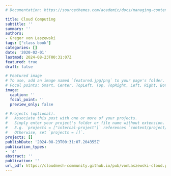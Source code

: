 ```yaml
---
# Documentation: https://sourcethemes.com/academic/docs/managing-content/

title: Cloud Computing
subtitle: ''
summary: ''
authors:
- Gregor von Laszewski
tags: ["class book"]
categories: []
date: '2020-02-01'
lastmod: 2024-08-23T00:31:07Z
featured: true
draft: false

# Featured image
# To use, add an image named `featured.jpg/png` to your page's folder.
# Focal points: Smart, Center, TopLeft, Top, TopRight, Left, Right, BottomLeft, Bottom, BottomRight.
image:
  caption: ''
  focal_point: ''
  preview_only: false

# Projects (optional).
#   Associate this post with one or more of your projects.
#   Simply enter your project's folder or file name without extension.
#   E.g. `projects = ["internal-project"]` references `content/project/deep-learning/index.md`.
#   Otherwise, set `projects = []`.
projects: []
publishDate: '2024-08-23T00:31:07.204355Z'
publication_types:
- '4'
abstract: ''
publication: ''
url_pdf: https://cloudmesh-community.github.io/pub/vonLaszewski-cloud.pdf
---
```


